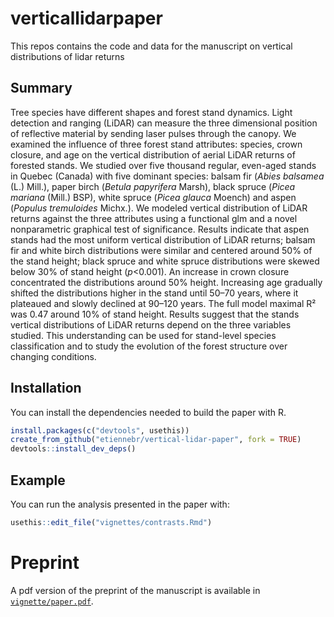 
# verticallidarpaper

This repos contains the code and data for the manuscript on vertical 
distributions of lidar returns


## Summary 

Tree species have different shapes and forest stand dynamics. Light detection
and ranging (LiDAR) can measure the three dimensional position of
reflective material by sending laser pulses through the canopy. We examined the 
influence of three forest stand attributes:
species, crown closure, and age on the vertical distribution of aerial
LiDAR returns of forested stands. We studied over five thousand regular,
even-aged stands in Quebec (Canada) with five dominant species: balsam
fir (*Abies balsamea* (L.) Mill.), paper birch (*Betula papyrifera*
Marsh), black spruce (*Picea mariana* (Mill.) BSP), white spruce (*Picea glauca* 
Moench) and aspen (*Populus tremuloides* Michx.). We modeled vertical distribution of LiDAR 
returns against the three attributes using a functional glm and a novel nonparametric graphical test of significance.
Results indicate that aspen stands had the most uniform vertical distribution of LiDAR returns; balsam fir and
white birch distributions were similar and centered around 50% of the
stand height; black spruce and white spruce distributions were
skewed below 30% of stand height ($p$<0.001). An increase in crown closure
concentrated the distributions around 50% height. Increasing age
gradually shifted the distributions higher in the stand until 50–70
years, where it plateaued and slowly declined at 90–120 years. The full model maximal R²
was 0.47 around 10% of stand height. Results suggest that the stands
vertical distributions of LiDAR returns depend on the three variables studied.
This understanding can be used for stand-level species classification and to study 
the evolution of the forest structure over changing conditions.

## Installation

You can install the dependencies needed to build the paper with R. 

``` r
install.packages(c("devtools", usethis))
create_from_github("etiennebr/vertical-lidar-paper", fork = TRUE) 
devtools::install_dev_deps()
```

## Example

You can run the analysis presented in the paper with:

``` r
usethis::edit_file("vignettes/contrasts.Rmd")
```

# Preprint

A pdf version of the preprint of the manuscript is available in 
[`vignette/paper.pdf`](vignette/paper.pdf).
